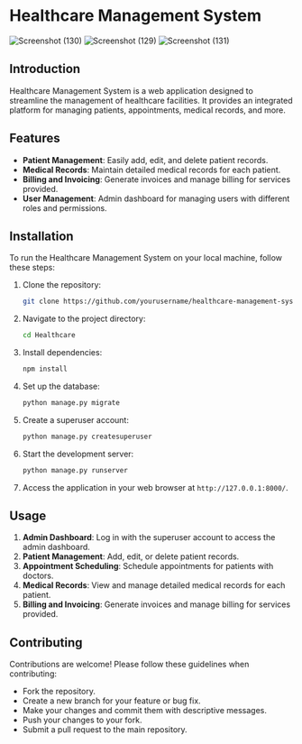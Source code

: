 # Healthcare Management System

![Screenshot (130)](https://github.com/shanmukhsrisaivedullapalli/Healthcare/assets/90882705/fe19f308-18dd-4e3b-9130-f84db3122b02)
![Screenshot (129)](https://github.com/shanmukhsrisaivedullapalli/Healthcare/assets/90882705/e1ecdf63-eb45-404d-9399-1f627126e485)
![Screenshot (131)](https://github.com/shanmukhsrisaivedullapalli/Healthcare/assets/90882705/0133a23f-6436-449c-97a7-ebf2685f7537)



## Introduction

Healthcare Management System is a web application designed to streamline the management of healthcare facilities. It provides an integrated platform for managing patients, appointments, medical records, and more.

## Features

- **Patient Management**: Easily add, edit, and delete patient records.
- **Medical Records**: Maintain detailed medical records for each patient.
- **Billing and Invoicing**: Generate invoices and manage billing for services provided.
- **User Management**: Admin dashboard for managing users with different roles and permissions.

## Installation

To run the Healthcare Management System on your local machine, follow these steps:

1. Clone the repository:

   ```bash
   git clone https://github.com/yourusername/healthcare-management-system.git
   ```

2. Navigate to the project directory:

   ```bash
   cd Healthcare
   ```

3. Install dependencies:

   ```bash
   npm install
   ```

4. Set up the database:

   ```bash
   python manage.py migrate
   ```

5. Create a superuser account:

   ```bash
   python manage.py createsuperuser
   ```

6. Start the development server:

   ```bash
   python manage.py runserver
   ```

7. Access the application in your web browser at `http://127.0.0.1:8000/`.

## Usage

1. **Admin Dashboard**: Log in with the superuser account to access the admin dashboard.
2. **Patient Management**: Add, edit, or delete patient records.
3. **Appointment Scheduling**: Schedule appointments for patients with doctors.
4. **Medical Records**: View and manage detailed medical records for each patient.
5. **Billing and Invoicing**: Generate invoices and manage billing for services provided.

## Contributing

Contributions are welcome! Please follow these guidelines when contributing:

- Fork the repository.
- Create a new branch for your feature or bug fix.
- Make your changes and commit them with descriptive messages.
- Push your changes to your fork.
- Submit a pull request to the main repository.
